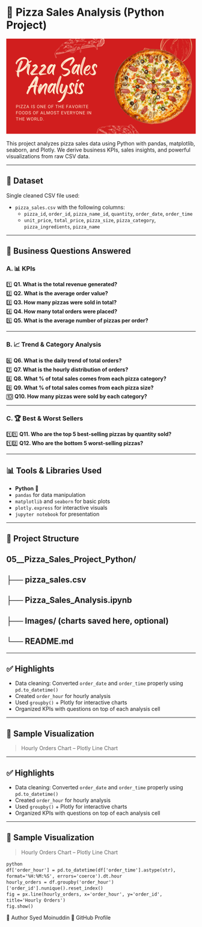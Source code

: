 # 🍕 Pizza Sales Analysis (Python Project)

<p align="center">
  <img src="https://github.com/Syed-Moinuddin2025/python_projects_analyses/blob/main/05_Pizza_Sales_Analysis/Images/pizza.png?raw=true" alt="Pizza Sales Project" width="700">
</p>


This project analyzes pizza sales data using Python with pandas, matplotlib, seaborn, and Plotly. We derive business KPIs, sales insights, and powerful visualizations from raw CSV data.

---

## 📁 Dataset

Single cleaned CSV file used:
- `pizza_sales.csv` with the following columns:
  - `pizza_id`, `order_id`, `pizza_name_id`, `quantity`, `order_date`, `order_time`
  - `unit_price`, `total_price`, `pizza_size`, `pizza_category`, `pizza_ingredients`, `pizza_name`

---

## 🎯 Business Questions Answered

### A. 📊 KPIs

1️⃣ **Q1. What is the total revenue generated?**  
2️⃣ **Q2. What is the average order value?**  
3️⃣ **Q3. How many pizzas were sold in total?**  
4️⃣ **Q4. How many total orders were placed?**  
5️⃣ **Q5. What is the average number of pizzas per order?**

---

### B. 📈 Trend & Category Analysis

6️⃣ **Q6. What is the daily trend of total orders?**  
7️⃣ **Q7. What is the hourly distribution of orders?**  
8️⃣ **Q8. What % of total sales comes from each pizza category?**  
9️⃣ **Q9. What % of total sales comes from each pizza size?**  
🔟 **Q10. How many pizzas were sold by each category?**

---

### C. 🏆 Best & Worst Sellers

1️⃣1️⃣ **Q11. Who are the top 5 best-selling pizzas by quantity sold?**  
1️⃣2️⃣ **Q12. Who are the bottom 5 worst-selling pizzas?**

---

## 📊 Tools & Libraries Used

- **Python** 🐍
- `pandas` for data manipulation
- `matplotlib` and `seaborn` for basic plots
- `plotly.express` for interactive visuals
- `jupyter notebook` for presentation

---

## 📂 Project Structure

05__Pizza_Sales_Project_Python/
----------------------------
├── pizza_sales.csv
--------------------------
├── Pizza_Sales_Analysis.ipynb
----------------------------------------
├── Images/ (charts saved here, optional)
---------------------------------
└── README.md
---

---

## ✅ Highlights

- Data cleaning: Converted `order_date` and `order_time` properly using `pd.to_datetime()`
- Created `order_hour` for hourly analysis
- Used `groupby()` + Plotly for interactive charts
- Organized KPIs with questions on top of each analysis cell

---

## 📌 Sample Visualization

> Hourly Orders Chart – Plotly Line Chart

---

## ✅ Highlights

- Data cleaning: Converted `order_date` and `order_time` properly using `pd.to_datetime()`
- Created `order_hour` for hourly analysis
- Used `groupby()` + Plotly for interactive charts
- Organized KPIs with questions on top of each analysis cell

---

## 📌 Sample Visualization

> Hourly Orders Chart – Plotly Line Chart

```
python
df['order_hour'] = pd.to_datetime(df['order_time'].astype(str), format='%H:%M:%S', errors='coerce').dt.hour
hourly_orders = df.groupby('order_hour')['order_id'].nunique().reset_index()
fig = px.line(hourly_orders, x='order_hour', y='order_id', title='Hourly Orders')
fig.show()

```
 
 🙌 Author
Syed Moinuddin
🔗 GitHub Profile
